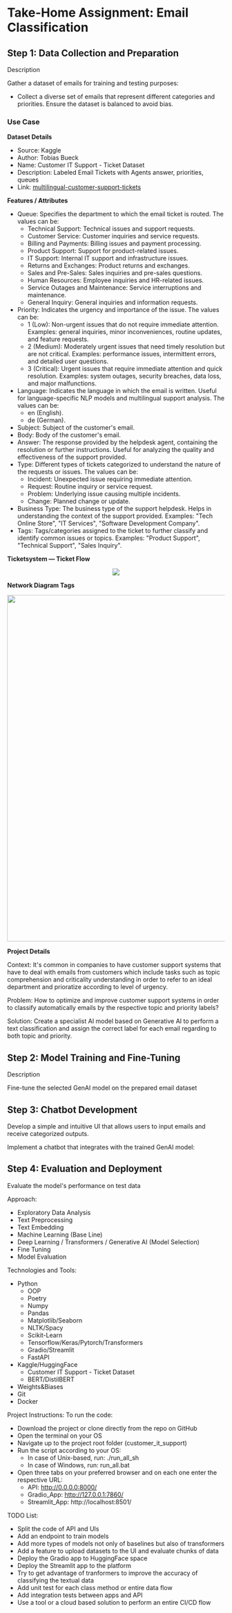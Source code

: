# Take-Home Assignment: Email Classification

## Step 1: Data Collection and Preparation

Description

Gather a dataset of emails for training and testing purposes:
- Collect a diverse set of emails that represent different categories
and priorities. Ensure the dataset is balanced to avoid bias.

### Use Case

**Dataset Details**
- Source: Kaggle
- Author: Tobias Bueck
- Name: Customer IT Support - Ticket Dataset
- Description: Labeled Email Tickets with Agents answer, priorities, queues
- Link: [multilingual-customer-support-tickets](https://www.kaggle.com/datasets/tobiasbueck/multilingual-customer-support-tickets)

**Features / Attributes**
- Queue: Specifies the department to which the email ticket is routed. The values can be:
    - Technical Support: Technical issues and support requests.
    - Customer Service: Customer inquiries and service requests.
    - Billing and Payments: Billing issues and payment processing.
    - Product Support: Support for product-related issues.
    - IT Support: Internal IT support and infrastructure issues.
    - Returns and Exchanges: Product returns and exchanges.
    - Sales and Pre-Sales: Sales inquiries and pre-sales questions.
    - Human Resources: Employee inquiries and HR-related issues.
    - Service Outages and Maintenance: Service interruptions and maintenance.
    - General Inquiry: General inquiries and information requests.
- Priority:	Indicates the urgency and importance of the issue. The values can be:
    - 1 (Low): Non-urgent issues that do not require immediate attention. Examples: general inquiries, minor inconveniences, routine updates, and feature requests.
    - 2 (Medium): Moderately urgent issues that need timely resolution but are not critical. Examples: performance issues, intermittent errors, and detailed user questions.
    - 3 (Critical): Urgent issues that require immediate attention and quick resolution. Examples: system outages, security breaches, data loss, and major malfunctions.
- Language:	Indicates the language in which the email is written. Useful for language-specific NLP models and multilingual support analysis. The values can be:
    - en (English).
    - de (German).
- Subject: Subject of the customer's email.
- Body: Body of the customer's email.
- Answer: The response provided by the helpdesk agent, containing the resolution or further instructions. Useful for analyzing the quality and effectiveness of the support provided.
- Type: Different types of tickets categorized to understand the nature of the requests or issues. The values can be:
    - Incident: Unexpected issue requiring immediate attention.
    - Request: Routine inquiry or service request.
    - Problem: Underlying issue causing multiple incidents.
    - Change: Planned change or update.
- Business Type: The business type of the support helpdesk. Helps in understanding the context of the support provided. Examples: "Tech Online Store", "IT Services", "Software Development Company".
- Tags: Tags/categories assigned to the ticket to further classify and identify common issues or topics. Examples: "Product Support", "Technical Support", "Sales Inquiry".

**Ticketsystem — Ticket Flow**

<center><img src='https://miro.medium.com/v2/resize:fit:720/format:webp/1*7Swk3VoxoALHTfWetzvgLg.png'/></center>

**Network Diagram Tags**

<center><img src='https://www.googleapis.com/download/storage/v1/b/kaggle-user-content/o/inbox%2F3023333%2F9f9df25b75671db2d255b2d284c2c80c%2Fnetwork_diagram.svg?generation=1739380045025331&alt=media' width='800'/></center>

**Project Details**

Context: It's common in companies to have customer support systems that have to deal with emails from customers which include tasks such as topic comprehension and criticality understanding in order to refer to an ideal department and prioratize according to level of urgency.

Problem: How to optimize and improve customer support systems in order to classify automatically emails by the respective topic and priority labels?

Solution: Create a specialist AI model based on Generative AI to perform a text classification and assign the correct label for each email regarding to both topic and priority.

## Step 2: Model Training and Fine-Tuning

Description

Fine-tune the selected GenAI model on the prepared email dataset

## Step 3: Chatbot Development

Develop a simple and intuitive UI that allows users to input emails and
receive categorized outputs.

Implement a chatbot that integrates with the trained GenAI model:

## Step 4: Evaluation and Deployment

Evaluate the model's performance on test data

Approach:
- Exploratory Data Analysis
- Text Preprocessing
- Text Embedding
- Machine Learning (Base Line)
- Deep Learning / Transformers / Generative AI (Model Selection)
- Fine Tuning
- Model Evaluation

Technologies and Tools:
- Python
    - OOP
    - Poetry
    - Numpy
    - Pandas
    - Matplotlib/Seaborn
    - NLTK/Spacy
    - Scikit-Learn
    - Tensorflow/Keras/Pytorch/Transformers
    - Gradio/Streamlit
    - FastAPI
- Kaggle/HuggingFace
    - Customer IT Support - Ticket Dataset
    - BERT/DistilBERT
- Weights&Biases
- Git
- Docker

Project Instructions:
To run the code:
- Download the project or clone directly from the repo on GitHub
- Open the terminal on your OS
- Navigate up to the project root folder (customer_it_support)
- Run the script according to your OS:
    - In case of Unix-based, run: ./run_all_sh
    - In case of Windows, run: run_all.bat
- Open three tabs on your preferred browser and on each one enter the respective URL:
    - API: http://0.0.0.0:8000/
    - Gradio_App: http://127.0.0.1:7860/
    - Streamlit_App: http://localhost:8501/

TODO List:
- Split the code of API and UIs
- Add an endpoint to train models
- Add more types of models not only of baselines but also of transformers
- Add a feature to upload datasets to the UI and evaluate chunks of data
- Deploy the Gradio app to HuggingFace space
- Deploy the Streamlit app to the platform
- Try to get advantage of tranformers to improve the accuracy of classifying the textual data
- Add unit test for each class method or entire data flow
- Add integration tests between apps and API
- Use a tool or a cloud based solution to perform an entire CI/CD flow